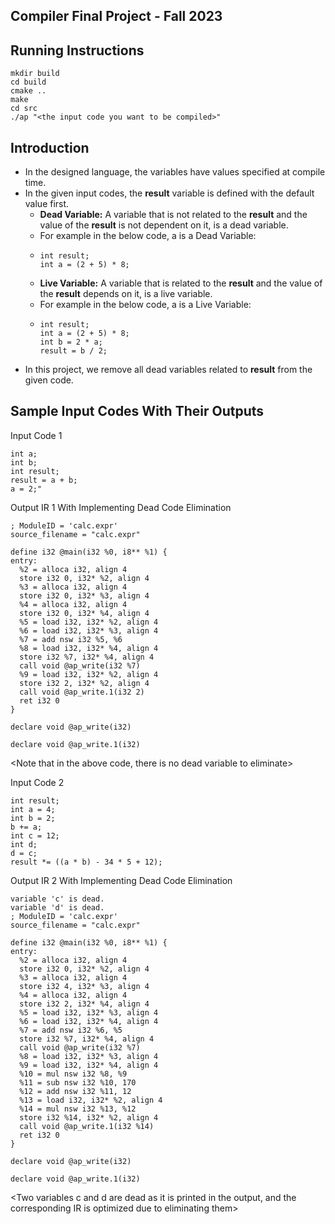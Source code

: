 ## Compiler Final Project - Fall 2023

## Running Instructions
```
mkdir build
cd build
cmake ..
make
cd src
./ap "<the input code you want to be compiled>"
```
## Introduction
- In the designed language, the variables have values specified at compile time.
- In the given input codes, the __result__ variable is defined with the default value first.
    - __Dead Variable:__ A variable that is not related to the __result__ and the value of the __result__ is not dependent on it, is a dead variable.
  - For example in the below code, a is a Dead Variable:
  - ```
    int result;
    int a = (2 + 5) * 8;
    ```
  - __Live Variable:__ A variable that is related to the __result__ and the value of the __result__ depends on it, is a live variable.
  - For example in the below code, a is a Live Variable:
  - ```
    int result;
    int a = (2 + 5) * 8;
    int b = 2 * a;
    result = b / 2;
    ```
- In this project, we remove all dead variables related to __result__ from the given code.
## Sample Input Codes With Their Outputs
Input Code 1
```
int a;
int b;
int result;
result = a + b;
a = 2;"
```
Output IR 1 With Implementing Dead Code Elimination
```
; ModuleID = 'calc.expr'
source_filename = "calc.expr"

define i32 @main(i32 %0, i8** %1) {
entry:
  %2 = alloca i32, align 4
  store i32 0, i32* %2, align 4
  %3 = alloca i32, align 4
  store i32 0, i32* %3, align 4
  %4 = alloca i32, align 4
  store i32 0, i32* %4, align 4
  %5 = load i32, i32* %2, align 4
  %6 = load i32, i32* %3, align 4
  %7 = add nsw i32 %5, %6
  %8 = load i32, i32* %4, align 4
  store i32 %7, i32* %4, align 4
  call void @ap_write(i32 %7)
  %9 = load i32, i32* %2, align 4
  store i32 2, i32* %2, align 4
  call void @ap_write.1(i32 2)
  ret i32 0
}

declare void @ap_write(i32)

declare void @ap_write.1(i32)
```
<Note that in the above code, there is no dead variable to eliminate>

Input Code 2
```
int result;
int a = 4;
int b = 2;
b += a;
int c = 12;
int d;
d = c;
result *= ((a * b) - 34 * 5 + 12);
```
Output IR 2 With Implementing Dead Code Elimination
```
variable 'c' is dead.
variable 'd' is dead.
; ModuleID = 'calc.expr'
source_filename = "calc.expr"

define i32 @main(i32 %0, i8** %1) {
entry:
  %2 = alloca i32, align 4
  store i32 0, i32* %2, align 4
  %3 = alloca i32, align 4
  store i32 4, i32* %3, align 4
  %4 = alloca i32, align 4
  store i32 2, i32* %4, align 4
  %5 = load i32, i32* %3, align 4
  %6 = load i32, i32* %4, align 4
  %7 = add nsw i32 %6, %5
  store i32 %7, i32* %4, align 4
  call void @ap_write(i32 %7)
  %8 = load i32, i32* %3, align 4
  %9 = load i32, i32* %4, align 4
  %10 = mul nsw i32 %8, %9
  %11 = sub nsw i32 %10, 170
  %12 = add nsw i32 %11, 12
  %13 = load i32, i32* %2, align 4
  %14 = mul nsw i32 %13, %12
  store i32 %14, i32* %2, align 4
  call void @ap_write.1(i32 %14)
  ret i32 0
}

declare void @ap_write(i32)

declare void @ap_write.1(i32)
```
<Two variables c and d are dead as it is printed in the output, and the corresponding IR is optimized due to eliminating them>
